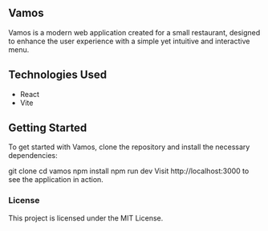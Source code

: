 ## Vamos
Vamos is a modern web application created for a small restaurant, designed to enhance the user experience with a simple yet intuitive and interactive menu.

## Technologies Used
- React
- Vite

## Getting Started
To get started with Vamos, clone the repository and install the necessary dependencies:

git clone <repository-url>
cd vamos
npm install
npm run dev
Visit http://localhost:3000 to see the application in action.

### License
This project is licensed under the MIT License.
